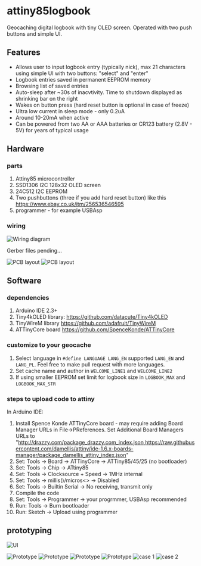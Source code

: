 # attiny85logbook
Geocaching digital logbook with tiny OLED screen.
Operated with two push buttons and simple UI.

## Features

* Allows user to input logbook entry (typically nick), max 21 characters using simple UI with two buttons: "select" and "enter"
* Logbook entries saved in permanent EEPROM memory
* Browsing list of saved entries
* Auto-sleep after ~30s of inacvtivity. Time to shutdown displayed as shrinking bar on the right
* Wakes on button press (hard reset button is optional in case of freeze)
* Ultra low current in sleep mode - only 0.2uA
* Around 10-20mA when active
* Can be powered from two AA or AAA batteries or CR123 battery (2.8V - 5V) for years of typical usage

## Hardware

### parts

1. Attiny85 microcontroller
2. SSD1306 I2C 128x32 OLED screen
3. 24C512 I2C EEPROM
4. Two pushbuttons (three if you add hard reset button) like this https://www.ebay.co.uk/itm/256536546595
5. programmer - for example USBAsp

### wiring

![Wiring diagram](https://github.com/panjanek/attiny85logbook/blob/1ffeb83ed07bc96e832b7d160870b4c904d53575/img/schematic.png "wiring diagram")

Gerber files pending...

![PCB layout](https://github.com/panjanek/attiny85logbook/blob/56c55d54027ca20edaae7995184f9218e9bcb9b6/img/logbook1-pcb.png "PCB layout")
![PCB layout](https://github.com/panjanek/attiny85logbook/blob/56c55d54027ca20edaae7995184f9218e9bcb9b6/img/logbook1-3d.png "PCB layout")

## Software

### dependencies
1. Arduino IDE 2.3+
2. Tiny4kOLED library: https://github.com/datacute/Tiny4kOLED
3. TinyWireM library https://github.com/adafruit/TinyWireM
4. ATTinyCore board https://github.com/SpenceKonde/ATTinyCore

### customize to your geocache
1. Select language in `#define LANGUAGE LANG_EN` supported `LANG_EN` and `LANG_PL`. Feel free to make pull request with more languages.
2. Set cache name and author in `WELCOME_LINE1` and `WELCOME_LINE2`
3. If using smaller EEPROM set limit for logbook size in `LOGBOOK_MAX` and `LOGBOOK_MAX_STR` 

### steps to upload code to attiny
In Arduino IDE:
1. Install Spence Konde ATTinyCore board - may require adding  Board Manager URLs in File->PReferences. Set Additional Board Managers URLs to "http://drazzy.com/package_drazzy.com_index.json,https://raw.githubusercontent.com/damellis/attiny/ide-1.6.x-boards-manager/package_damellis_attiny_index.json"
2. Set: Tools -> Board -> ATTinyCore -> ATTiny85/45/25 (no bootloader)
3. Set: Tools -> Chip -> ATtiny85
4. Set: Tools -> Clocksource + Speed -> 1MHz internal
5. Set: Tools -> millis()/micros<> -> Disabled
6. Set: Tools -> Builtin Serial -> No receiving, transmit only
7. Compile the code
8. Set: Tools -> Programmer -> your progrmmer, USBAsp recommended
9. Run: Tools -> Burn bootloader
10. Run: Sketch -> Upload using programmer

## prototyping

![UI](https://github.com/panjanek/attiny85logbook/blob/43c535eb7904cd81590bfdfc12cc7b34f31d3815/img/animation.gif "ui")

![Prototype](https://github.com/panjanek/attiny85logbook/blob/43c535eb7904cd81590bfdfc12cc7b34f31d3815/img/logbook1-proto-s.png "prototype")
![Prototype](https://github.com/panjanek/attiny85logbook/blob/43c535eb7904cd81590bfdfc12cc7b34f31d3815/img/logbook1-menu.png "prototype")
![Prototype](https://github.com/panjanek/attiny85logbook/blob/43c535eb7904cd81590bfdfc12cc7b34f31d3815/img/logbook1-input.png "prototype")
![Prototype](https://github.com/panjanek/attiny85logbook/blob/43c535eb7904cd81590bfdfc12cc7b34f31d3815/img/logbook1-browsing.png "prototype")
![case 1](https://github.com/panjanek/attiny85logbook/blob/ca09125d848bf7212f28f501e1ca2bf573f435aa/img/logbook1-case1-s.png "case")
![case 2](https://github.com/panjanek/attiny85logbook/blob/ca09125d848bf7212f28f501e1ca2bf573f435aa/img/logbook1-case2-s.png "case")




   
